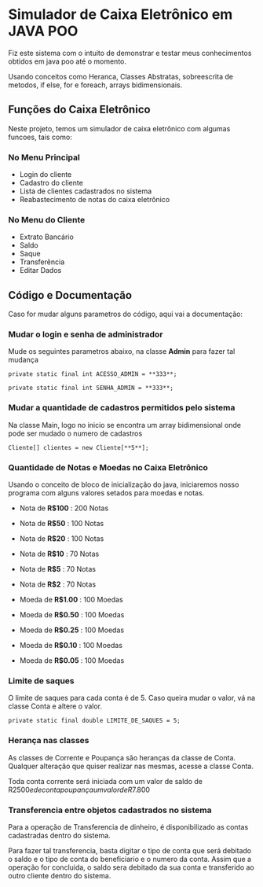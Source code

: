 # Simulador de Caixa Eletrônico em JAVA POO

Fiz este sistema com o intuito de demonstrar e testar meus conhecimentos obtidos em java poo até o momento. 

Usando conceitos como Heranca, Classes Abstratas, sobreescrita de metodos, if else, for e foreach, arrays bidimensionais.


## Funções do Caixa Eletrônico

Neste projeto, temos um simulador de caixa eletrônico com algumas funcoes, tais como:

### No Menu Principal

* Login do cliente
* Cadastro do cliente
* Lista de clientes cadastrados no sistema
* Reabastecimento de notas do caixa eletrônico

### No Menu do Cliente

* Extrato Bancário
* Saldo
* Saque
* Transferência
* Editar Dados

## Código e Documentação

Caso for mudar alguns parametros do código, aqui vai a documentação:

### Mudar o login e senha de administrador

Mude os seguintes parametros abaixo, na classe **Admin** para fazer tal mudança

```private static final int ACESSO_ADMIN = **333**;```

```private static final int SENHA_ADMIN = **333**;```

### Mudar a quantidade de cadastros permitidos pelo sistema

Na classe Main, logo no inicio se encontra um array bidimensional onde pode ser mudado o numero de cadastros

```Cliente[] clientes = new Cliente[**5**];```

### Quantidade de Notas e Moedas no Caixa Eletrônico

Usando o conceito de bloco de inicialização do java, iniciaremos nosso programa com alguns valores setados para moedas e notas.

* Nota de **R$100** : 200 Notas

* Nota de **R$50**  : 100 Notas

* Nota de **R$20**  : 100 Notas

* Nota de **R$10**  : 70 Notas

* Nota de **R$5**   : 70 Notas

* Nota de **R$2**   : 70 Notas


* Moeda de **R$1.00** : 100 Moedas

* Moeda de **R$0.50** : 100 Moedas

* Moeda de **R$0.25** : 100 Moedas

* Moeda de **R$0.10** : 100 Moedas

* Moeda de **R$0.05** : 100 Moedas

### Limite de saques 

O limite de saques para cada conta é de 5. Caso queira mudar o valor, vá na classe Conta e altere o valor.

```private static final double LIMITE_DE_SAQUES = 5;```

### Herança nas classes

As classes de Corrente e Poupança são heranças da classe de Conta. Qualquer alteração que quiser realizar nas mesmas, acesse a classe Conta.

Toda conta corrente será iniciada com um valor de saldo de R$2500 e de conta poupança um valor de R$7.800


### Transferencia entre objetos cadastrados no sistema

Para a operação de Transferencia de dinheiro, é disponibilizado as contas cadastradas dentro do sistema.

Para fazer tal transferencia, basta digitar o tipo de conta que será debitado o saldo e o tipo de conta do beneficiario e o numero da conta. Assim que a operação for concluida, o saldo sera debitado da sua conta e transferido ao outro cliente dentro do sistema.





